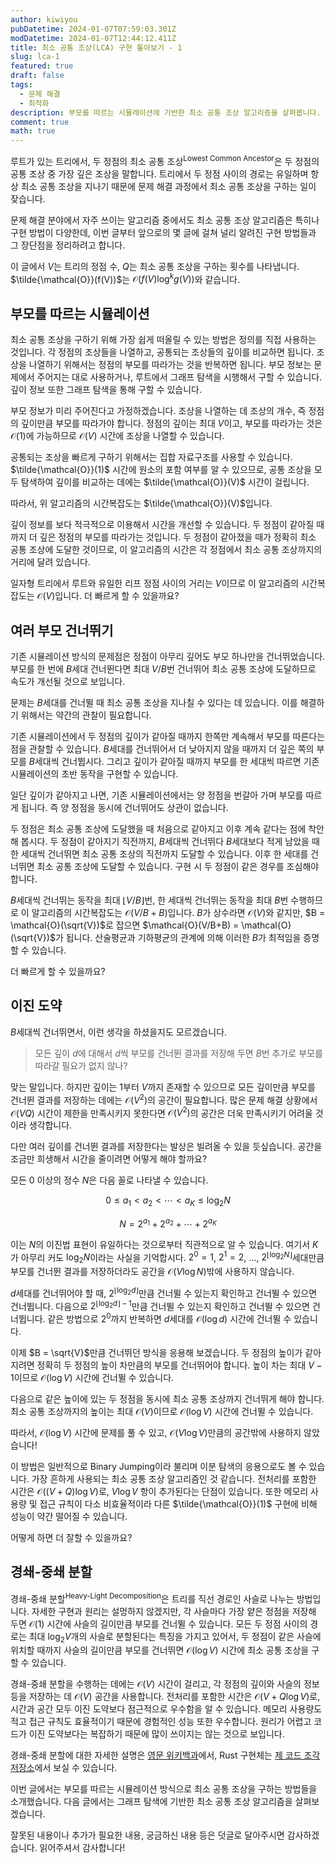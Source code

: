 ```yaml
---
author: kiwiyou
pubDatetime: 2024-01-07T07:59:03.301Z
modDatetime: 2024-01-07T12:44:12.411Z
title: 최소 공통 조상(LCA) 구현 톺아보기 - 1
slug: lca-1
featured: true
draft: false
tags:
  - 문제 해결
  - 최적화
description: 부모를 따르는 시뮬레이션에 기반한 최소 공통 조상 알고리즘을 살펴봅니다.
comment: true
math: true
---
```


루트가 있는 트리에서, 두 정점의 최소 공통 조상<sup>Lowest Common Ancestor</sup>은 두 정점의 공통 조상 중 가장 깊은 조상을 말합니다.
트리에서 두 정점 사이의 경로는 유일하며 항상 최소 공통 조상을 지나기 때문에 문제 해결 과정에서 최소 공통 조상을 구하는 일이 잦습니다.

문제 해결 분야에서 자주 쓰이는 알고리즘 중에서도 최소 공통 조상 알고리즘은 특히나 구현 방법이 다양한데, 이번 글부터 앞으로의 몇 글에 걸쳐 널리 알려진 구현 방법들과 그 장단점을 정리하려고 합니다.

이 글에서 $V$는 트리의 정점 수, $Q$는 최소 공통 조상을 구하는 횟수를 나타냅니다.
$\tilde{\mathcal{O}}(f(V))$는 $\mathcal{O}(f(V) \log^k g(V))$와 같습니다.

## 부모를 따르는 시뮬레이션

최소 공통 조상을 구하기 위해 가장 쉽게 떠올릴 수 있는 방법은 정의를 직접 사용하는 것입니다.
각 정점의 조상들을 나열하고, 공통되는 조상들의 깊이를 비교하면 됩니다.
조상을 나열하기 위해서는 정점의 부모를 따라가는 것을 반복하면 됩니다.
부모 정보는 문제에서 주어지는 대로 사용하거나, 루트에서 그래프 탐색을 시행해서 구할 수 있습니다.
깊이 정보 또한 그래프 탐색을 통해 구할 수 있습니다.

부모 정보가 미리 주어진다고 가정하겠습니다.
조상을 나열하는 데 조상의 개수, 즉 정점의 깊이만큼 부모를 따라가야 합니다.
정점의 깊이는 최대 $V$이고, 부모를 따라가는 것은 $\mathcal{O}(1)$에 가능하므로 $\mathcal{O}(V)$ 시간에 조상을 나열할 수 있습니다.

공통되는 조상을 빠르게 구하기 위해서는 집합 자료구조를 사용할 수 있습니다.
$\tilde{\mathcal{O}}(1)$ 시간에 원소의 포함 여부를 알 수 있으므로, 공통 조상을 모두 탐색하여 깊이를 비교하는 데에는 $\tilde{\mathcal{O}}(V)$ 시간이 걸립니다.

따라서, 위 알고리즘의 시간복잡도는 $\tilde{\mathcal{O}}(V)$입니다.

깊이 정보를 보다 적극적으로 이용해서 시간을 개선할 수 있습니다.
두 정점이 같아질 때까지 더 깊은 정점의 부모를 따라가는 것입니다.
두 정점이 같아졌을 때가 정확히 최소 공통 조상에 도달한 것이므로, 이 알고리즘의 시간은 각 정점에서 최소 공통 조상까지의 거리에 달려 있습니다.

일자형 트리에서 루트와 유일한 리프 정점 사이의 거리는 $V$이므로 이 알고리즘의 시간복잡도는 $\mathcal{O}(V)$입니다.
더 빠르게 할 수 있을까요?

## 여러 부모 건너뛰기

기존 시뮬레이션 방식의 문제점은 정점이 아무리 깊어도 부모 하나만을 건너뛰었습니다.
부모를 한 번에 $B$세대 건너뛴다면 최대 $V/B$번 건너뛰어 최소 공통 조상에 도달하므로 속도가 개선될 것으로 보입니다.

문제는 $B$세대를 건너뛸 때 최소 공통 조상을 지나칠 수 있다는 데 있습니다.
이를 해결하기 위해서는 약간의 관찰이 필요합니다.

기존 시뮬레이션에서 두 정점의 깊이가 같아질 때까지 한쪽만 계속해서 부모를 따른다는 점을 관찰할 수 있습니다.
$B$세대를 건너뛰어서 더 낮아지지 않을 때까지 더 깊은 쪽의 부모를 $B$세대씩 건너뜁시다.
그리고 깊이가 같아질 때까지 부모를 한 세대씩 따르면 기존 시뮬레이션의 초반 동작을 구현할 수 있습니다.

일단 깊이가 같아지고 나면, 기존 시뮬레이션에서는 양 정점을 번갈아 가며 부모를 따르게 됩니다.
즉 양 정점을 동시에 건너뛰어도 상관이 없습니다.

두 정점은 최소 공통 조상에 도달했을 때 처음으로 같아지고 이후 계속 같다는 점에 착안해 봅시다.
두 정점이 같아지기 직전까지, $B$세대씩 건너뛰다 $B$세대보다 적게 남았을 때 한 세대씩 건너뛰면 최소 공통 조상의 직전까지 도달할 수 있습니다.
이후 한 세대를 건너뛰면 최소 공통 조상에 도달할 수 있습니다.
구현 시 두 정점이 같은 경우를 조심해야 합니다.

$B$세대씩 건너뛰는 동작을 최대 $\lfloor V/B \rfloor$번, 한 세대씩 건너뛰는 동작을 최대 $B$번 수행하므로 이 알고리즘의 시간복잡도는 $\mathcal{O}(V/B+B)$입니다.
$B$가 상수라면 $\mathcal{O}(V)$와 같지만, $B = \mathcal{O}(\sqrt{V})$로 잡으면 $\mathcal{O}(V/B+B) = \mathcal{O}(\sqrt{V})$가 됩니다.
산술평균과 기하평균의 관계에 의해 이러한 $B$가 최적임을 증명할 수 있습니다.

더 빠르게 할 수 있을까요?

## 이진 도약

$B$세대씩 건너뛰면서, 이런 생각을 하셨을지도 모르겠습니다.

> 모든 깊이 $d$에 대해서 $d$씩 부모를 건너뛴 결과를 저장해 두면 $B$번 추가로 부모를 따라갈 필요가 없지 않나?

맞는 말입니다.
하지만 깊이는 $1$부터 $V$까지 존재할 수 있으므로 모든 깊이만큼 부모를 건너뛴 결과를 저장하는 데에는 $\mathcal{O}(V^2)$의 공간이 필요합니다.
많은 문제 해결 상황에서 $\mathcal{O}(VQ)$ 시간이 제한을 만족시키지 못한다면 $\mathcal{O}(V^2)$의 공간은 더욱 만족시키기 어려울 것이라 생각합니다.

다만 여러 깊이를 건너뛴 결과를 저장한다는 발상은 빌려올 수 있을 듯싶습니다.
공간을 조금만 희생해서 시간을 줄이려면 어떻게 해야 할까요?

모든 $0$ 이상의 정수 $N$은 다음 꼴로 나타낼 수 있습니다.

$$
0 \le a_1 \lt a_2 \lt \cdots \lt a_K \le \log_2 N
$$

$$
N = 2^{a_1} + 2^{a_2} + \cdots + 2^{a_K}
$$

이는 $N$의 이진법 표현이 유일하다는 것으로부터 직관적으로 알 수 있습니다.
여기서 $K$가 아무리 커도 $\log_2 N$이라는 사실을 기억합시다.
$2^0 = 1$, $2^1 = 2$, …, $2^{\lfloor \log_2 N \rfloor}$세대만큼 부모를 건너뛴 결과를 저장하더라도 공간을 $\mathcal{O}(V \log N)$밖에 사용하지 않습니다.

$d$세대를 건너뛰어야 할 때, $2^{\lfloor \log_2 d \rfloor}$만큼 건너뛸 수 있는지 확인하고 건너뛸 수 있으면 건너뜁니다.
다음으로 $2^{\lfloor \log_2 d \rfloor - 1}$만큼 건너뛸 수 있는지 확인하고 건너뛸 수 있으면 건너뜁니다.
같은 방법으로 $2^0$까지 반복하면 $d$세대를 $\mathcal{O}(\log d)$ 시간에 건너뛸 수 있습니다.

이제 $B = \sqrt{V}$만큼 건너뛰던 방식을 응용해 보겠습니다.
두 정점의 높이가 같아지려면 정확히 두 정점의 높이 차만큼의 부모를 건너뛰어야 합니다.
높이 차는 최대 $V - 1$이므로 $\mathcal{O}(\log V)$ 시간에 건너뛸 수 있습니다.

다음으로 같은 높이에 있는 두 정점을 동시에 최소 공통 조상까지 건너뛰게 해야 합니다.
최소 공통 조상까지의 높이는 최대 $\mathcal{O}(V)$이므로 $\mathcal{O}(\log V)$ 시간에 건너뛸 수 있습니다.

따라서, $\mathcal{O}(\log V)$ 시간에 문제를 풀 수 있고, $\mathcal{O}(V \log V)$만큼의 공간밖에 사용하지 않았습니다!

이 방법은 일반적으로 Binary Jumping이라 불리며 이분 탐색의 응용으로도 볼 수 있습니다.
가장 흔하게 사용되는 최소 공통 조상 알고리즘인 것 같습니다.
전처리를 포함한 시간은 $\mathcal{O}((V + Q) \log V)$로, $V \log V$ 항이 추가된다는 단점이 있습니다.
또한 메모리 사용량 및 접근 규칙이 다소 비효율적이라 다른 $\tilde{\mathcal{O}}(1)$ 구현에 비해 성능이 약간 떨어질 수 있습니다.

어떻게 하면 더 잘할 수 있을까요?

## 경쇄-중쇄 분할

경쇄-중쇄 분할<sup>Heavy-Light Decomposition</sup>은 트리를 직선 경로인 사슬로 나누는 방법입니다.
자세한 구현과 원리는 설멍하지 않겠지만, 각 사슬마다 가장 얕은 정점을 저장해 두면 $\mathcal{O}(1)$ 시간에 사슬의 길이만큼 부모를 건너뛸 수 있습니다.
모든 두 정점 사이의 경로는 최대 $\log_2 V$개의 사슬로 분할된다는 특징을 가지고 있어서, 두 정점이 같은 사슬에 위치할 때까지 사슬의 길이만큼 부모를 건너뛰면 $\mathcal{O}(\log V)$ 시간에
최소 공통 조상을 구할 수 있습니다.

경쇄-중쇄 분할을 수행하는 데에는 $\mathcal{O}(V)$ 시간이 걸리고, 각 정점의 깊이와 사슬의 정보 등을 저장하는 데 $\mathcal{O}(V)$ 공간을 사용합니다.
전처리를 포함한 시간은 $\mathcal{O}(V + Q \log V)$로, 시간과 공간 모두 이진 도약보다 점근적으로 우수함을 알 수 있습니다.
메모리 사용량도 적고 접근 규칙도 효율적이기 때문에 경험적인 성능 또한 우수합니다.
원리가 어렵고 코드가 이진 도약보다는 복잡하기 때문에 많이 쓰이지는 않는 것으로 보입니다.

경쇄-중쇄 분할에 대한 자세한 설명은 [영문 위키백과](https://en.wikipedia.org/wiki/Heavy-Light_Decomposition?oldformat=true)에서, Rust 구현체는 [제 코드 조각 저장소](https://snippets.kiwiyou.dev/hld)에서 보실 수 있습니다.

이번 글에서는 부모를 따르는 시뮬레이션 방식으로 최소 공통 조상을 구하는 방법들을 소개했습니다.
다음 글에서는 그래프 탐색에 기반한 최소 공통 조상 알고리즘을 살펴보겠습니다.

잘못된 내용이나 추가가 필요한 내용, 궁금하신 내용 등은 덧글로 달아주시면 감사하겠습니다.
읽어주셔서 감사합니다!

